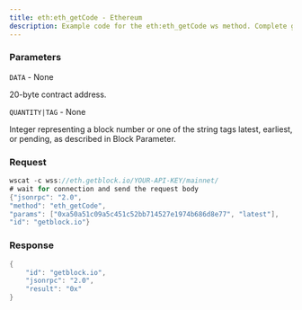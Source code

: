 ```yaml
---
title: eth:eth_getCode - Ethereum
description: Example code for the eth:eth_getCode ws method. Сomplete guide on how to use eth:eth_getCode ws in GetBlock.io Web3 documentation.
---
```


### Parameters


`DATA` - None

20-byte contract address.

`QUANTITY|TAG` - None

Integer representing a block number or one of the string tags latest,
earliest, or pending, as described in Block Parameter.

### Request

``` java
wscat -c wss://eth.getblock.io/YOUR-API-KEY/mainnet/ 
# wait for connection and send the request body 
{"jsonrpc": "2.0",
"method": "eth_getCode",
"params": ["0xa50a51c09a5c451c52bb714527e1974b686d8e77", "latest"],
"id": "getblock.io"}
```

###  Response

``` java
{
    "id": "getblock.io",
    "jsonrpc": "2.0",
    "result": "0x"
}
```

